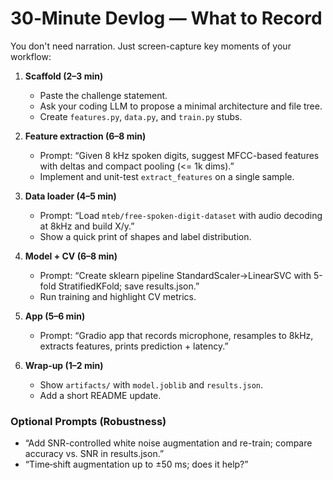 # 30‑Minute Devlog — What to Record

You don't need narration. Just screen-capture key moments of your workflow:

1. **Scaffold (2–3 min)**
   - Paste the challenge statement.
   - Ask your coding LLM to propose a minimal architecture and file tree.
   - Create `features.py`, `data.py`, and `train.py` stubs.

2. **Feature extraction (6–8 min)**
   - Prompt: “Given 8 kHz spoken digits, suggest MFCC-based features with deltas and compact pooling (<= 1k dims).”
   - Implement and unit-test `extract_features` on a single sample.

3. **Data loader (4–5 min)**
    - Prompt: “Load `mteb/free-spoken-digit-dataset` with audio decoding at 8kHz and build X/y.”
    - Show a quick print of shapes and label distribution.

4. **Model + CV (6–8 min)**
    - Prompt: “Create sklearn pipeline StandardScaler→LinearSVC with 5-fold StratifiedKFold; save results.json.”
    - Run training and highlight CV metrics.

5. **App (5–6 min)**
    - Prompt: “Gradio app that records microphone, resamples to 8kHz, extracts features, prints prediction + latency.”

6. **Wrap‑up (1–2 min)**
    - Show `artifacts/` with `model.joblib` and `results.json`.
    - Add a short README update.

### Optional Prompts (Robustness)
- “Add SNR-controlled white noise augmentation and re-train; compare accuracy vs. SNR in results.json.”
- “Time‑shift augmentation up to ±50 ms; does it help?”
